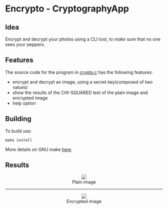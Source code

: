 # Encrypto - CryptographyApp
## Idea
Encrypt and decrypt your photos using a CLI tool, to *make* sure that no one sees your peppers.
## Features
The source code for the program in [crypto.c](crypto.c) has the following features:
- encrypt and decrypt an image, using a secret key(composed of two values)
- show the results of the CHI-SQUARED test of the plain image and encrypted image
- help option
## Building
To build use:
```
make install
```
More details on GNU make [here](https://www.gnu.org/software/make/manual/html_node/Implicit-Variables.html).

## Results
<p align="center">
  <img src="https://github.com/Alecsandu/CryptographyApp/blob/main/peppers.bmp">
  <br/>
  Plain image
  <hr />
</p>

<p align="center">
  <img src="https://github.com/Alecsandu/CryptographyApp/blob/main/examples/encodedpeppers.bmp">
  <br />
  Encrypted image
</p>
